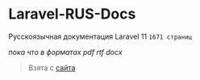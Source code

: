 # Laravel-RUS-Docs

Русскоязычная документация Laravel 11 `1671 страниц`

*пока что в форматах pdf rtf docx*

> Взята с [сайта](https://laravel.su/)
